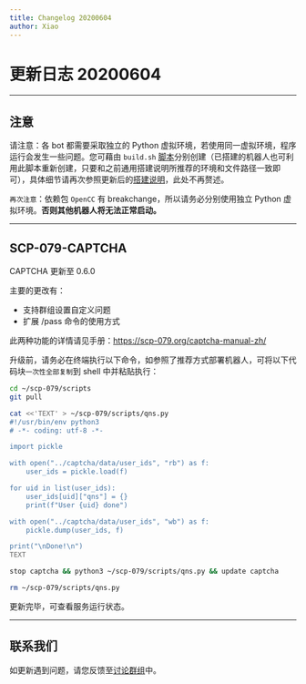 ```yaml
---
title: Changelog 20200604
author: Xiao
---
```


<link rel="stylesheet" href="/css/chinese.css">

# 更新日志 20200604

---

## 注意

请注意：各 bot 都需要采取独立的 Python 虚拟环境，若使用同一虚拟环境，程序运行会发生一些问题。您可藉由 `build.sh` [脚本](https://github.com/scp-079/scripts/)分别创建（已搭建的机器人也可利用此脚本重新创建，只要和之前通用搭建说明所推荐的环境和文件路径一致即可），具体细节请再次参照更新后的[搭建说明](https://scp-079.org/how-zh/)，此处不再赘述。

`再次注意`：依赖包 `OpenCC` 有 breakchange，所以请务必分别使用独立 Python 虚拟环境。**否则其他机器人将无法正常启动。**

---

## SCP-079-CAPTCHA

CAPTCHA 更新至 0.6.0

主要的更改有：

- 支持群组设置自定义问题
- 扩展 /pass 命令的使用方式

此两种功能的详情请见手册：<https://scp-079.org/captcha-manual-zh/>

升级前，请务必在终端执行以下命令，如参照了推荐方式部署机器人，可将以下代码块`一次性全部复制`到 shell 中并粘贴执行：

```bash
cd ~/scp-079/scripts
git pull

cat <<'TEXT' > ~/scp-079/scripts/qns.py
#!/usr/bin/env python3
# -*- coding: utf-8 -*-

import pickle

with open("../captcha/data/user_ids", "rb") as f:
    user_ids = pickle.load(f)

for uid in list(user_ids):
    user_ids[uid]["qns"] = {}
    print(f"User {uid} done")

with open("../captcha/data/user_ids", "wb") as f:
    pickle.dump(user_ids, f)

print("\nDone!\n")
TEXT

stop captcha && python3 ~/scp-079/scripts/qns.py && update captcha

rm ~/scp-079/scripts/qns.py
```

更新完毕，可查看服务运行状态。

---

## 联系我们

如更新遇到问题，请您反馈至[讨论群组](https://t.me/SCP_079_CHAT)中。
